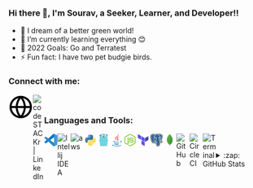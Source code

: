 ### Hi there 👋, I'm Sourav, a Seeker, Learner, and Developer!!

- 🔭 I dream of a better green world!
- 🌱 I’m currently learning everything 😊
- 🥅 2022 Goals: Go and Terratest
- ⚡ Fun fact: I have two pet budgie birds.

### Connect with me:

[<img align="left" src="img/globe-light.svg">][website]
&nbsp;&nbsp;
[<img align="left" alt="codeSTACKr | LinkedIn" width="22px" src="https://cdn.jsdelivr.net/npm/simple-icons@v3/icons/linkedin.svg" />][linkedin]
<br />

### Languages and Tools:

<img align="left" alt="Visual Studio Code" width="26px" src="https://github.com/devicons/devicon/blob/v2.15.1/icons/vscode/vscode-original.svg" />
<img align="left" alt="Intellij IDEA" width="26px" src="https://img.icons8.com/color/48/000000/intellij-idea.png" />
<img align="left" alt="aws" width="26px" src="https://cdn.jsdelivr.net/npm/simple-icons@3.13.0/icons/amazon.svg" />
<img align="left" alt="Python" width="26px" src="https://github.com/devicons/devicon/blob/v2.15.1/icons/python/python-original.svg" />
<img align="left" alt="Go" width="26px" src="https://github.com/devicons/devicon/blob/v2.15.1/icons/go/go-original.svg" />
<img align="left" alt="java" width="26px" src="https://github.com/devicons/devicon/blob/v2.15.1/icons/java/java-original.svg" />
<img align="left" alt="Nodejs" width="26px" src="https://github.com/devicons/devicon/blob/v2.15.1/icons/nodejs/nodejs-original.svg" />
<img align="left" alt="Terraform" width="26px" src="https://github.com/devicons/devicon/blob/v2.15.1/icons/terraform/terraform-original.svg" />
<img align="left" alt="SQL" width="26px" src="https://github.com/devicons/devicon/blob/v2.15.1/icons/postgresql/postgresql-original.svg" />
<img align="left" alt="MongoDB" width="26px" src="https://github.com/devicons/devicon/blob/v2.15.1/icons/mongodb/mongodb-original.svg" />
<img align="left" alt="GitHub" width="26px" src="https://cdn.jsdelivr.net/npm/simple-icons@3.13.0/icons/github.svg" />
<img align="left" alt="CircleCI" width="26px" src="https://cdn.jsdelivr.net/npm/simple-icons@3.13.0/icons/circleci.svg" />
<img align="left" alt="Terminal" width="26px" src="https://cdn.jsdelivr.net/npm/simple-icons@3.13.0/icons/gnubash.svg" />

<br />
<br />

<details>
  <summary>:zap: GitHub Stats</summary>

[![Sourav's github stats](https://github-readme-stats.vercel.app/api?username=souravskr)](https://github.com/anuraghazra/github-readme-stats)

</details>

[website]: https://souravs.netlify.app/
[linkedin]: https://www.linkedin.com/in/souravsker/
